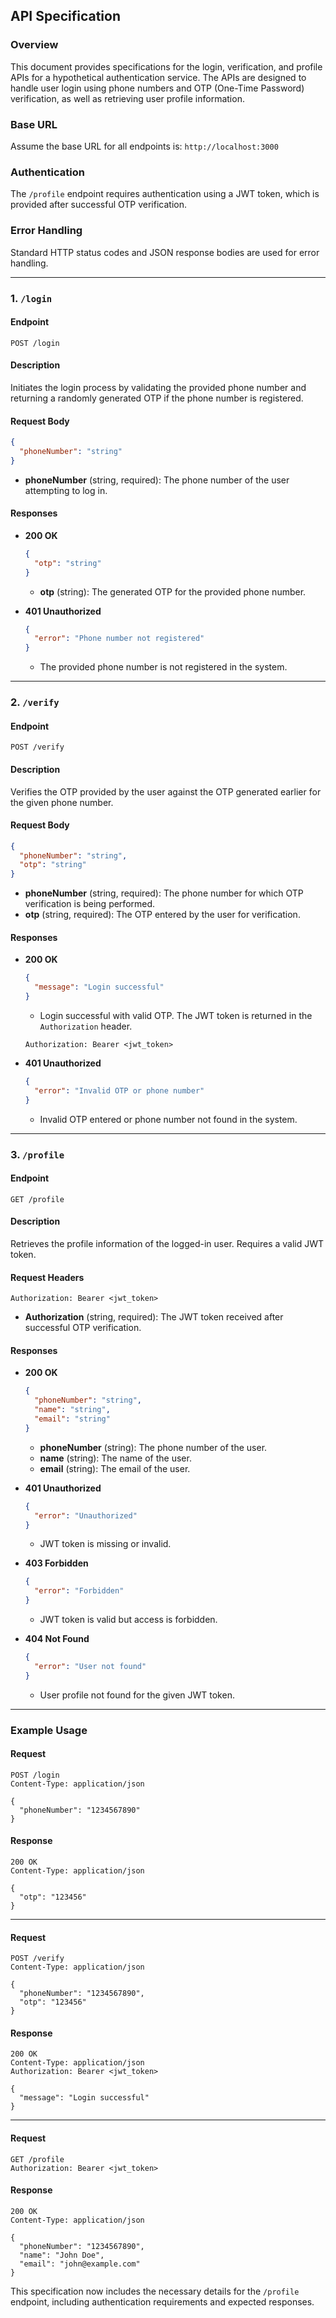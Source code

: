 ## API Specification

### Overview

This document provides specifications for the login, verification, and profile APIs for a hypothetical authentication service. The APIs are designed to handle user login using phone numbers and OTP (One-Time Password) verification, as well as retrieving user profile information.

### Base URL

Assume the base URL for all endpoints is: `http://localhost:3000`

### Authentication

The `/profile` endpoint requires authentication using a JWT token, which is provided after successful OTP verification.

### Error Handling

Standard HTTP status codes and JSON response bodies are used for error handling.

---

### 1. `/login`

#### Endpoint

```
POST /login
```

#### Description

Initiates the login process by validating the provided phone number and returning a randomly generated OTP if the phone number is registered.

#### Request Body

```json
{
  "phoneNumber": "string"
}
```

- **phoneNumber** (string, required): The phone number of the user attempting to log in.

#### Responses

- **200 OK**
  ```json
  {
    "otp": "string"
  }
  ```
  - **otp** (string): The generated OTP for the provided phone number.

- **401 Unauthorized**
  ```json
  {
    "error": "Phone number not registered"
  }
  ```
  - The provided phone number is not registered in the system.

---

### 2. `/verify`

#### Endpoint

```
POST /verify
```

#### Description

Verifies the OTP provided by the user against the OTP generated earlier for the given phone number.

#### Request Body

```json
{
  "phoneNumber": "string",
  "otp": "string"
}
```

- **phoneNumber** (string, required): The phone number for which OTP verification is being performed.
- **otp** (string, required): The OTP entered by the user for verification.

#### Responses

- **200 OK**
  ```json
  {
    "message": "Login successful"
  }
  ```
  - Login successful with valid OTP. The JWT token is returned in the `Authorization` header.
  ```
  Authorization: Bearer <jwt_token>
  ```

- **401 Unauthorized**
  ```json
  {
    "error": "Invalid OTP or phone number"
  }
  ```
  - Invalid OTP entered or phone number not found in the system.

---

### 3. `/profile`

#### Endpoint

```
GET /profile
```

#### Description

Retrieves the profile information of the logged-in user. Requires a valid JWT token.

#### Request Headers

```
Authorization: Bearer <jwt_token>
```

- **Authorization** (string, required): The JWT token received after successful OTP verification.

#### Responses

- **200 OK**
  ```json
  {
    "phoneNumber": "string",
    "name": "string",
    "email": "string"
  }
  ```
  - **phoneNumber** (string): The phone number of the user.
  - **name** (string): The name of the user.
  - **email** (string): The email of the user.

- **401 Unauthorized**
  ```json
  {
    "error": "Unauthorized"
  }
  ```
  - JWT token is missing or invalid.

- **403 Forbidden**
  ```json
  {
    "error": "Forbidden"
  }
  ```
  - JWT token is valid but access is forbidden.

- **404 Not Found**
  ```json
  {
    "error": "User not found"
  }
  ```
  - User profile not found for the given JWT token.

---

### Example Usage

#### Request

```
POST /login
Content-Type: application/json

{
  "phoneNumber": "1234567890"
}
```

#### Response

```
200 OK
Content-Type: application/json

{
  "otp": "123456"
}
```

---

#### Request

```
POST /verify
Content-Type: application/json

{
  "phoneNumber": "1234567890",
  "otp": "123456"
}
```

#### Response

```
200 OK
Content-Type: application/json
Authorization: Bearer <jwt_token>

{
  "message": "Login successful"
}
```

---

#### Request

```
GET /profile
Authorization: Bearer <jwt_token>
```

#### Response

```
200 OK
Content-Type: application/json

{
  "phoneNumber": "1234567890",
  "name": "John Doe",
  "email": "john@example.com"
}
```

This specification now includes the necessary details for the `/profile` endpoint, including authentication requirements and expected responses.
